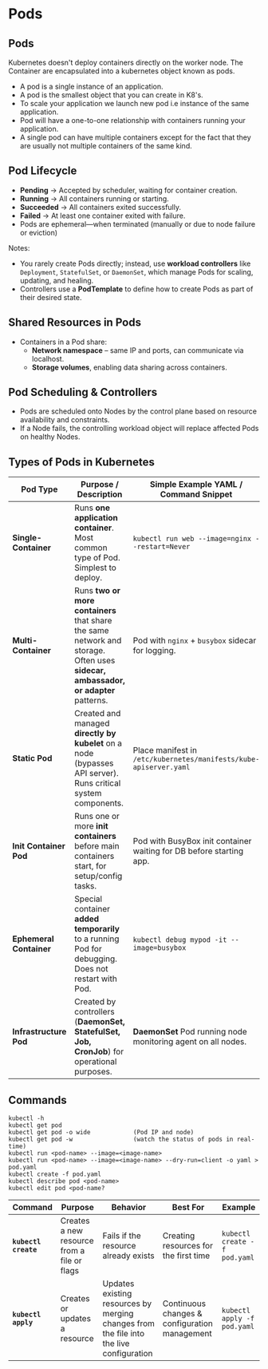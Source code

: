 # Pods

## Pods
Kubernetes doesn't deploy containers directly on the worker node. The Container are encapsulated into a kubernetes object known as pods.
- A pod is a single instance of an application.
- A pod is the smallest object that you can create in K8's.
- To scale your application we launch new pod i.e instance of the same application.
- Pod will have a one-to-one relationship with containers running your application.
- A single pod can have multiple containers except for the fact that they are usually not multiple containers of the same kind.

## Pod Lifecycle
- **Pending** → Accepted by scheduler, waiting for container creation.
- **Running** → All containers running or starting.
- **Succeeded** → All containers exited successfully.
- **Failed** → At least one container exited with failure.
- Pods are ephemeral—when terminated (manually or due to node failure or eviction)

Notes:
- You rarely create Pods directly; instead, use **workload controllers** like `Deployment`, `StatefulSet`, or `DaemonSet`, which manage Pods for scaling, updating, and healing.
- Controllers use a **PodTemplate** to define how to create Pods as part of their desired state.

## Shared Resources in Pods
- Containers in a Pod share:
  - **Network namespace** – same IP and ports, can communicate via localhost. 
  - **Storage volumes**, enabling data sharing across containers.
 
## Pod Scheduling & Controllers
- Pods are scheduled onto Nodes by the control plane based on resource availability and constraints. 
- If a Node fails, the controlling workload object will replace affected Pods on healthy Nodes.

## Types of Pods in Kubernetes

| Pod Type            | Purpose / Description                                                                 | Simple Example YAML / Command Snippet                                    |
| ------------------- | ------------------------------------------------------------------------------------- | ------------------------------------------------------------------------- |
| **Single-Container**    | Runs **one application container**. Most common type of Pod. Simplest to deploy.   | `kubectl run web --image=nginx --restart=Never`                           |
| **Multi-Container**     | Runs **two or more containers** that share the same network and storage. Often uses **sidecar, ambassador, or adapter** patterns. | Pod with `nginx` + `busybox` sidecar for logging.                         |
| **Static Pod**          | Created and managed **directly by kubelet** on a node (bypasses API server). Runs critical system components. | Place manifest in `/etc/kubernetes/manifests/kube-apiserver.yaml`         |
| **Init Container Pod**  | Runs one or more **init containers** before main containers start, for setup/config tasks. | Pod with BusyBox init container waiting for DB before starting app.       |
| **Ephemeral Container** | Special container **added temporarily** to a running Pod for debugging. Does not restart with Pod. | `kubectl debug mypod -it --image=busybox`                                 |
| **Infrastructure Pod**  | Created by controllers (**DaemonSet, StatefulSet, Job, CronJob**) for operational purposes. | **DaemonSet** Pod running node monitoring agent on all nodes.             |

## Commands

```
kubectl -h
kubectl get pod
kubectl get pod -o wide            (Pod IP and node)
kubectl get pod -w                 (watch the status of pods in real-time)
kubectl run <pod-name> --image=<image-name>
kubectl run <pod-name> --image=<image-name> --dry-run=client -o yaml > pod.yaml
kubectl create -f pod.yaml
kubectl describe pod <pod-name>
kubectl edit pod <pod-name?
```

| **Command**          | **Purpose**                                 | **Behavior**                                                                            | **Best For**                                  | **Example**                  |
| -------------------- | ------------------------------------------- | --------------------------------------------------------------------------------------- | --------------------------------------------- | ---------------------------- |
| **`kubectl create`** | Creates a new resource from a file or flags | Fails if the resource already exists                                                    | Creating resources for the first time         | `kubectl create -f pod.yaml` |
| **`kubectl apply`**  | Creates or updates a resource               | Updates existing resources by merging changes from the file into the live configuration | Continuous changes & configuration management | `kubectl apply -f pod.yaml`  |

